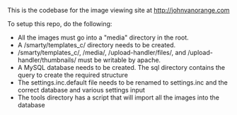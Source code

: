 This is the codebase for the image viewing site at http://johnvanorange.com

To setup this repo, do the following:
 * All the images must go into a "media" directory in the root.
 * A /smarty/templates_c/ directory needs to be created.
 * /smarty/templates_c/, /media/, /upload-handler/files/, and /upload-handler/thumbnails/ must be writable by apache.
 * A MySQL database needs to be created.  The sql directory contains the query to create the required structure
 * The settings.inc.default file needs to be renamed to settings.inc and the correct database and various settings input
 * The tools directory has a script that will import all the images into the database

